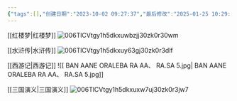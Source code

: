 ```yaml
---
{"tags":[],"创建日期":"2023-10-02 09:27:37","最后修改":"2025-01-25 10:29:11","dg-publish":true,"permalink":"/99 仓鼠/四大名著人物关系图谱/","dgPassFrontmatter":true,"created":"2023-10-02T09:27:37.193+08:00"}
---
```


[[红楼梦\|红楼梦]]
![006TlCVtgy1h5dkxuwbzjj30zk0r30wm](http://pyimg.eatbetter.cn//2/2024/06/13/5612772716999351603-2.jpg)

[[水浒传\|水浒传]]
![006TlCVtgy1h5dkxuy63gj30zk0r3dlf](http://pyimg.eatbetter.cn//2/2024/06/13/5612772717259397521-2.jpg)

[[西游记\|西游记]]
![[ BAN AANE ORALEBA RA AA、 RA.SA 5.jpg\| BAN AANE ORALEBA RA AA、 RA.SA 5.jpg]]

[[三国演义\|三国演义]]
![006TlCVtgy1h5dkxuxw7uj30zk0r3jw7](http://pyimg.eatbetter.cn//2/2024/06/13/5612772717506861713-2.jpg)
